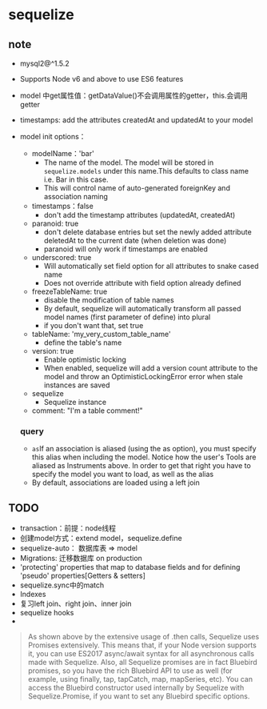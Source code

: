 # sequelize


## note
* mysql2@^1.5.2
* Supports Node v6 and above to use ES6 features
* model 中get属性值：getDataValue()不会调用属性的getter，this.会调用getter
* timestamps: add the attributes createdAt and updatedAt to your model

* model init options：
  * modelName：'bar'
    * The name of the model. The model will be stored in `sequelize.models` under this name.This defaults to class name i.e. Bar in this case.
    * This will control name of auto-generated foreignKey and association naming
  * timestamps：false
    * don't add the timestamp attributes (updatedAt, createdAt)
  * paranoid: true
    * don't delete database entries but set the newly added attribute deletedAt to the current date (when deletion was done)
    * paranoid will only work if timestamps are enabled
  * underscored: true
    * Will automatically set field option for all attributes to snake cased name
    * Does not override attribute with field option already defined
  * freezeTableName: true
    * disable the modification of table names
    * By default, sequelize will automatically transform all passed model names (first parameter of define) into plural
    * if you don't want that, set true
  * tableName: 'my_very_custom_table_name'
    * define the table's name
  * version: true
    * Enable optimistic locking
    * When enabled, sequelize will add a version count attribute to the model and throw an OptimisticLockingError error when stale instances are saved
  * sequelize
    * Sequelize instance
  * comment: "I'm a table comment!"

  ### query
  * ```as```If an association is aliased (using the as option), you must specify this alias when including the model. Notice how the user's Tools are aliased as Instruments above. In order to get that right you have to specify the model you want to load, as well as the alias
  * By default, associations are loaded using a left join

## TODO 
* transaction：前提：node线程
* 创建model方式：extend model，sequelize.define
* sequelize-auto： 数据库表 => model
* Migrations: 迁移数据库 on  production
* 'protecting' properties that map to database fields and for defining 'pseudo' properties[Getters & setters]
* sequelize.sync中的match
* Indexes
* 复习left join、right join、inner join
* sequelize hooks
* 

> As shown above by the extensive usage of .then calls, Sequelize uses Promises extensively. This means that, if your Node version supports it, you can use ES2017 async/await syntax for all asynchronous calls made with Sequelize.
> Also, all Sequelize promises are in fact Bluebird promises, so you have the rich Bluebird API to use as well (for example, using finally, tap, tapCatch, map, mapSeries, etc). You can access the Bluebird constructor used internally by Sequelize with Sequelize.Promise, if you want to set any Bluebird specific options.




